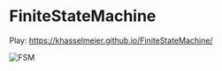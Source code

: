 # FiniteStateMachine
Play: https://khasselmeier.github.io/FiniteStateMachine/

![FSM](https://github.com/user-attachments/assets/19ae2c51-8717-4ea4-ae78-093915960a04)
